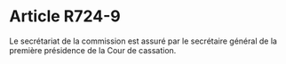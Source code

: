 # Article R724-9

Le secrétariat de la commission est assuré par le secrétaire général de la première présidence de la Cour de cassation.
